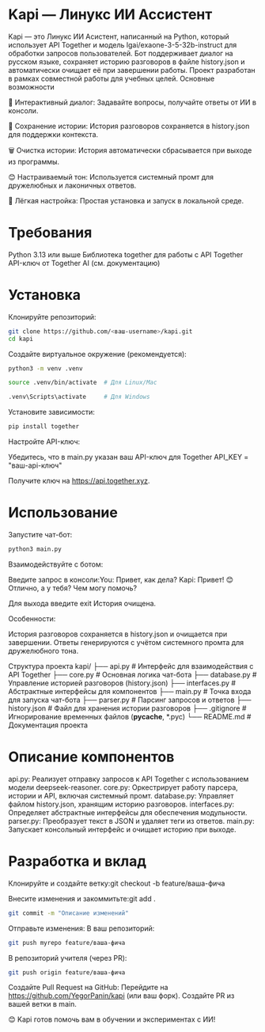 # Kapi — Линукс ИИ Ассистент
Kapi — это Линукс ИИ Асистент, написанный на Python, который использует API Together и модель lgai/exaone-3-5-32b-instruct для обработки запросов пользователей. Бот поддерживает диалог на русском языке, сохраняет историю разговоров в файле history.json и автоматически очищает её при завершении работы. Проект разработан в рамках совместной работы для учебных целей.
Основные возможности

💬 Интерактивный диалог: Задавайте вопросы, получайте ответы от ИИ в консоли.

📝 Сохранение истории: История разговоров сохраняется в history.json для поддержки контекста.

🗑️ Очистка истории: История автоматически сбрасывается при выходе из программы.

😊 Настраиваемый тон: Используется системный промт для дружелюбных и лаконичных ответов.

🚀 Лёгкая настройка: Простая установка и запуск в локальной среде.

# Требования

Python 3.13 или выше
Библиотека together для работы с API Together
API-ключ от Together AI (см. документацию)

# Установка

Клонируйте репозиторий:
``` bash
git clone https://github.com/<ваш-username>/kapi.git
cd kapi
```


Создайте виртуальное окружение (рекомендуется):
``` bash
python3 -m venv .venv
```
``` bash
source .venv/bin/activate  # Для Linux/Mac
```
``` bash
.venv\Scripts\activate     # Для Windows
```

Установите зависимости:
``` bash
pip install together
```


Настройте API-ключ:

Убедитесь, что в main.py указан ваш API-ключ для Together API_KEY = "ваш-api-ключ"


Получите ключ на https://api.together.xyz.



# Использование

Запустите чат-бот:
``` bash
python3 main.py
```


Взаимодействуйте с ботом:

Введите запрос в консоли:You: Привет, как дела?
Kapi: Привет! 😊 Отлично, а у тебя? Чем могу помочь?


Для выхода введите exit
История очищена.




Особенности:

История разговоров сохраняется в history.json и очищается при завершении.
Ответы генерируются с учётом системного промта для дружелюбного тона.



Структура проекта
kapi/
├── api.py              # Интерфейс для взаимодействия с API Together
├── core.py             # Основная логика чат-бота
├── database.py         # Управление историей разговоров (history.json)
├── interfaces.py       # Абстрактные интерфейсы для компонентов
├── main.py             # Точка входа для запуска чат-бота
├── parser.py           # Парсинг запросов и ответов
├── history.json        # Файл для хранения истории разговоров
├── .gitignore          # Игнорирование временных файлов (__pycache__, *.pyc)
└── README.md           # Документация проекта

# Описание компонентов

api.py: Реализует отправку запросов к API Together с использованием модели deepseek-reasoner.
core.py: Оркестрирует работу парсера, истории и API, включая системный промт.
database.py: Управляет файлом history.json, хранящим историю разговоров.
interfaces.py: Определяет абстрактные интерфейсы для обеспечения модульности.
parser.py: Преобразует текст в JSON и удаляет теги <think> из ответов.
main.py: Запускает консольный интерфейс и очищает историю при выходе.


# Разработка и вклад

Клонируйте и создайте ветку:git checkout -b feature/ваша-фича


Внесите изменения и закоммитьте:git add .
``` bash
git commit -m "Описание изменений"
```

Отправьте изменения:
В ваш репозиторий:
``` bash
git push myrepo feature/ваша-фича
```

В репозиторий учителя (через PR):
``` bash
git push origin feature/ваша-фича
```



Создайте Pull Request на GitHub:
Перейдите на https://github.com/YegorPanin/kapi (или ваш форк).
Создайте PR из вашей ветки в main.


😊 Kapi готов помочь вам в обучении и экспериментах с ИИ!
